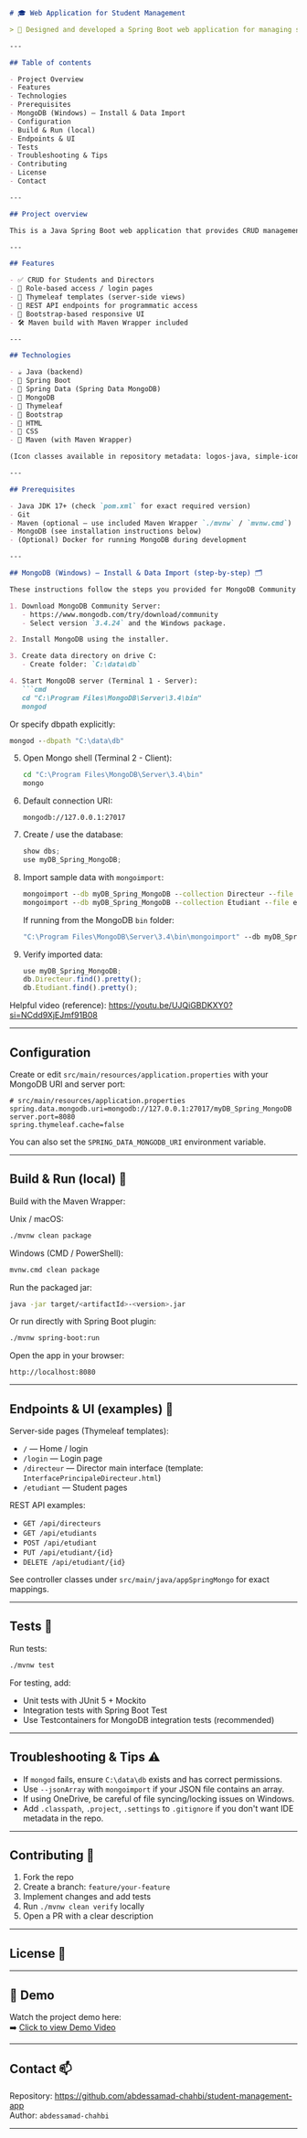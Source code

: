 ```markdown
# 🎓 Web Application for Student Management

> 🎯 Designed and developed a Spring Boot web application for managing student data with secure role-based access. Integrated Thymeleaf, Bootstrap, MongoDB, and REST APIs for CRUD operations.

---

## Table of contents

- Project Overview
- Features
- Technologies
- Prerequisites
- MongoDB (Windows) — Install & Data Import
- Configuration
- Build & Run (local)
- Endpoints & UI
- Tests
- Troubleshooting & Tips
- Contributing
- License
- Contact

---

## Project overview

This is a Java Spring Boot web application that provides CRUD management for students and directors. It uses Thymeleaf for server-side rendering and Bootstrap for responsive styling. Data persistence uses MongoDB via Spring Data MongoDB. Authentication and role-based pages are included (login templates and controllers).

---

## Features

- ✅ CRUD for Students and Directors  
- 🔐 Role-based access / login pages  
- 🌿 Thymeleaf templates (server-side views)  
- 📡 REST API endpoints for programmatic access  
- 🎨 Bootstrap-based responsive UI  
- 🛠 Maven build with Maven Wrapper included

---

## Technologies

- ☕ Java (backend)
- 🌱 Spring Boot
- 🔁 Spring Data (Spring Data MongoDB)
- 🍃 MongoDB
- 🍂 Thymeleaf
- 🎨 Bootstrap
- 🧩 HTML
- 🎨 CSS
- 🧰 Maven (with Maven Wrapper)

(Icon classes available in repository metadata: logos-java, simple-icons:springboot, simple-icons:spring, logos-mongodb, simple-icons:thymeleaf, logos-bootstrap, logos-html-5, logos-css-3)

---

## Prerequisites

- Java JDK 17+ (check `pom.xml` for exact required version)  
- Git  
- Maven (optional — use included Maven Wrapper `./mvnw` / `mvnw.cmd`)  
- MongoDB (see installation instructions below)  
- (Optional) Docker for running MongoDB during development

---

## MongoDB (Windows) — Install & Data Import (step-by-step) 🗂️

These instructions follow the steps you provided for MongoDB Community Server 3.4.24.

1. Download MongoDB Community Server:
   - https://www.mongodb.com/try/download/community  
   - Select version `3.4.24` and the Windows package.

2. Install MongoDB using the installer.

3. Create data directory on drive C:
   - Create folder: `C:\data\db`

4. Start MongoDB server (Terminal 1 - Server):
   ```cmd
   cd "C:\Program Files\MongoDB\Server\3.4\bin"
   mongod
   ```
   Or specify dbpath explicitly:
   ```cmd
   mongod --dbpath "C:\data\db"
   ```

5. Open Mongo shell (Terminal 2 - Client):
   ```cmd
   cd "C:\Program Files\MongoDB\Server\3.4\bin"
   mongo
   ```

6. Default connection URI:
   ```
   mongodb://127.0.0.1:27017
   ```

7. Create / use the database:
   ```js
   show dbs;
   use myDB_Spring_MongoDB;
   ```

8. Import sample data with `mongoimport`:
   ```cmd
   mongoimport --db myDB_Spring_MongoDB --collection Directeur --file directeur.json
   mongoimport --db myDB_Spring_MongoDB --collection Etudiant --file etudiant.json --jsonArray
   ```
   If running from the MongoDB `bin` folder:
   ```cmd
   "C:\Program Files\MongoDB\Server\3.4\bin\mongoimport" --db myDB_Spring_MongoDB --collection Etudiant --file etudiant.json --jsonArray
   ```

9. Verify imported data:
   ```js
   use myDB_Spring_MongoDB;
   db.Directeur.find().pretty();
   db.Etudiant.find().pretty();
   ```

Helpful video (reference): https://youtu.be/UJQiGBDKXY0?si=NCdd9XjEJmf91B08

---

## Configuration

Create or edit `src/main/resources/application.properties` with your MongoDB URI and server port:

```properties
# src/main/resources/application.properties
spring.data.mongodb.uri=mongodb://127.0.0.1:27017/myDB_Spring_MongoDB
server.port=8080
spring.thymeleaf.cache=false
```

You can also set the `SPRING_DATA_MONGODB_URI` environment variable.

---

## Build & Run (local) 🏁

Build with the Maven Wrapper:

Unix / macOS:
```bash
./mvnw clean package
```

Windows (CMD / PowerShell):
```cmd
mvnw.cmd clean package
```

Run the packaged jar:
```bash
java -jar target/<artifactId>-<version>.jar
```

Or run directly with Spring Boot plugin:
```bash
./mvnw spring-boot:run
```

Open the app in your browser:
```
http://localhost:8080
```

---

## Endpoints & UI (examples) 🔎

Server-side pages (Thymeleaf templates):
- `/` — Home / login
- `/login` — Login page
- `/directeur` — Director main interface (template: `InterfacePrincipaleDirecteur.html`)
- `/etudiant` — Student pages

REST API examples:
- `GET /api/directeurs`
- `GET /api/etudiants`
- `POST /api/etudiant`
- `PUT /api/etudiant/{id}`
- `DELETE /api/etudiant/{id}`

See controller classes under `src/main/java/appSpringMongo` for exact mappings.

---

## Tests 🧪

Run tests:
```bash
./mvnw test
```

For testing, add:
- Unit tests with JUnit 5 + Mockito
- Integration tests with Spring Boot Test
- Use Testcontainers for MongoDB integration tests (recommended)

---

## Troubleshooting & Tips ⚠️

- If `mongod` fails, ensure `C:\data\db` exists and has correct permissions.  
- Use `--jsonArray` with `mongoimport` if your JSON file contains an array.  
- If using OneDrive, be careful of file syncing/locking issues on Windows.  
- Add `.classpath`, `.project`, `.settings` to `.gitignore` if you don't want IDE metadata in the repo.

---

## Contributing 🤝

1. Fork the repo  
2. Create a branch: `feature/your-feature`  
3. Implement changes and add tests  
4. Run `./mvnw clean verify` locally  
5. Open a PR with a clear description

---

## License 📜

---

## 🎥 Demo

Watch the project demo here:  
➡️ [Click to view Demo Video](https://github.com/abdessamad-chahbi/student-management-app/blob/main/Demo.mp4)


---

## Contact 📫

Repository: https://github.com/abdessamad-chahbi/student-management-app  
Author: `abdessamad-chahbi`

---
```
